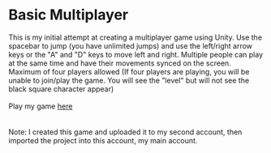 # Basic Multiplayer

This is my initial attempt at creating a multiplayer game using Unity. Use the spacebar to jump (you have unlimited jumps) and use the left/right arrow keys or the "A" and "D" keys to move left and right. Multiple people can play at the same time and have their movements synced on the screen. <br>Maximum of four players allowed (If four players are playing, you will be unable to join/play the game. You will see the "level" but will not see the black square character appear)<br><br>
Play my game <a target="_blank" rel="noopener noreferrer" href="https://jeremylau01.github.io/basicmultiplayer_FromSecondAccount/">here</a>
<br><br><br>Note: I created this game and uploaded it to my second account, then imported the project into this account, my main account.
